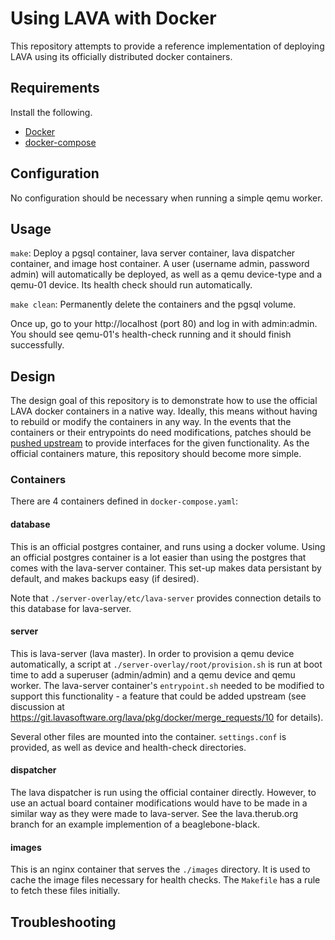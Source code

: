 # Using LAVA with Docker

This repository attempts to provide a reference implementation of deploying
LAVA using its officially distributed docker containers.

## Requirements

Install the following.
- [Docker](https://docs.docker.com/install/)
- [docker-compose](https://docs.docker.com/compose/install/)

## Configuration

No configuration should be necessary when running a simple qemu worker.

## Usage

`make`: Deploy a pgsql container, lava server container, lava dispatcher
container, and image host container. A user (username admin, password admin)
will automatically be deployed, as well as a qemu device-type and a qemu-01
device. Its health check should run automatically.

`make clean`: Permanently delete the containers and the pgsql volume.

Once up, go to your http://localhost (port 80) and log in with admin:admin. You
should see qemu-01's health-check running and it should finish successfully.

## Design

The design goal of this repository is to demonstrate how to use the official
LAVA docker containers in a native way. Ideally, this means without having to
rebuild or modify the containers in any way. In the events that the containers
or their entrypoints do need modifications, patches should be [pushed
upstream](https://git.lavasoftware.org/lava/pkg/docker) to provide interfaces
for the given functionality. As the official containers mature, this repository
should become more simple.

### Containers

There are 4 containers defined in `docker-compose.yaml`:

#### database

This is an official postgres container, and runs using a docker volume. Using
an official postgres container is a lot easier than using the postgres that
comes with the lava-server container. This set-up makes data persistant by
default, and makes backups easy (if desired).

Note that `./server-overlay/etc/lava-server` provides connection details to
this database for lava-server.

#### server

This is lava-server (lava master). In order to provision a qemu device
automatically, a script at `./server-overlay/root/provision.sh` is run at boot
time to add a superuser (admin/admin) and a qemu device and qemu worker. The
lava-server container's `entrypoint.sh` needed to be modified to support this
functionality - a feature that could be added upstream (see discussion at
https://git.lavasoftware.org/lava/pkg/docker/merge_requests/10 for details).

Several other files are mounted into the container. `settings.conf` is
provided, as well as device and health-check directories.

#### dispatcher

The lava dispatcher is run using the official container directly. However, to
use an actual board container modifications would have to be made in a similar
way as they were made to lava-server. See the lava.therub.org branch for an
example implemention of a beaglebone-black.

#### images

This is an nginx container that serves the `./images` directory. It is used to
cache the image files necessary for health checks. The `Makefile` has a rule to
fetch these files initially.

## Troubleshooting

